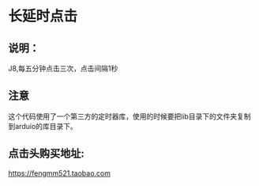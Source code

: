 # 长延时点击

## 说明：

J8,每五分钟点击三次，点击间隔1秒

## 注意

这个代码使用了一个第三方的定时器库，使用的时候要把lib目录下的文件夹复制到arduio的库目录下。

## 点击头购买地址:

https://fengmm521.taobao.com